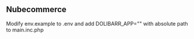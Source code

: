 ## Nubecommerce

Modify env.example to .env and add DOLIBARR_APP="" with absolute path to main.inc.php 
